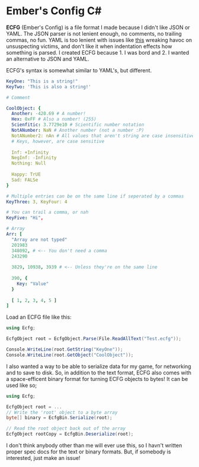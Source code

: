 # Ember's Config C#

**ECFG** (Ember's Config) is a file format I made because I didn't like JSON or YAML. The JSON parser is not lenient enough, no comments, no trailing commas, no fun. YAML is too lenient with issues like [this](https://hitchdev.com/strictyaml/why/implicit-typing-removed/) wreaking havoc on unsuspecting victims, and don't like it when indentation effects how something is parsed. I created ECFG because 1. I was bord and 2. I wanted an alternative to JSON and YAML.

ECFG's syntax is somewhat similar to YAML's, but different.
```YAML
KeyOne: "This is a string!"
KeyTwo: 'This is also a string!'

# Comment

CoolObject: {
  Another: -420.69 # A number!
  Hex: 0xFF # Also a number! (255)
  Scienfitic: 3.7729e10 # Scientific number notation
  NotANumber: NaN # Another number (not a number :P)
  NotANumber2: nAn # All values that aren't string are case insensitive
  # Keys, however, are case sensitive
  
  Inf: +Infinity
  NegInf: -Infinity
  Nothing: Null
  
  Happy: TrUE
  Sad: FALSe
}

# Multiple entries can be on the same line if seperated by a commas
KeyThree: 3, KeyFour: 4

# You can trail a comma, or nah
KeyFive: "Hi",

# Array
Arr: [
  "Array are not typed"
  201983
  348092, # <-- You don't need a comma
  243290
  
  3829, 10938, 3939 # <-- Unless they're on the same line
  
  390, {
    Key: "Value"
  }
  
  [ 1, 2, 3, 4, 5 ]
]
```

Load an ECFG file like this:
```C#
using Ecfg;

EcfgObject root = EcfgObject.Parse(File.ReadAllText("Test.ecfg"));

Console.WriteLine(root.GetString("KeyOne"));
Console.WriteLine(root.GetObject("CoolObject"));
```

I also wanted a way to be able to serialize data for my game, for networking and to save to disk. So, in addition to the text format, ECFG also comes with a space-efficent binary format for turning ECFG objects to bytes! It can be used like so;

```C#
using Ecfg;

EcfgObject root = ...
// Write the 'root' object to a byte array
byte[] binary = EcfgBin.Serialize(root);

// Read the root object back out of the array
EcfgObject rootCopy = EcfgBin.Deserialize(root);
```

I don't think anybody other than me will ever use this, so I havn't written proper spec docs for the text or binary formats. But, if somebody is interested, just make an issue!
